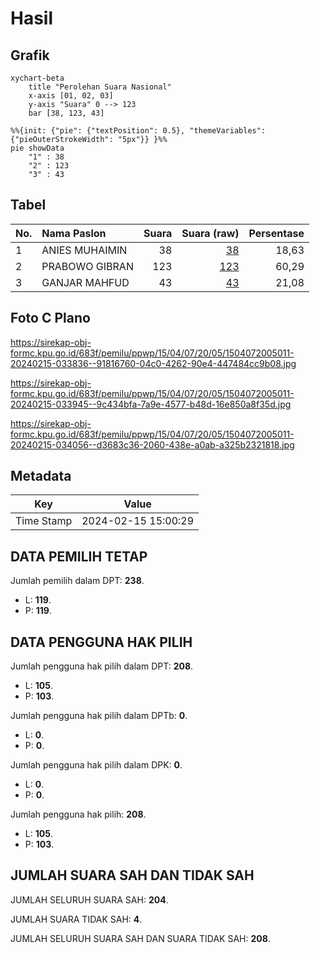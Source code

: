 # Hasil

## Grafik

```mermaid
xychart-beta
    title "Perolehan Suara Nasional"
    x-axis [01, 02, 03]
    y-axis "Suara" 0 --> 123
    bar [38, 123, 43]
```

```mermaid
%%{init: {"pie": {"textPosition": 0.5}, "themeVariables": {"pieOuterStrokeWidth": "5px"}} }%%
pie showData
    "1" : 38
    "2" : 123
    "3" : 43
```

## Tabel

| No. | Nama Paslon    | Suara | Suara (raw) | Persentase |
|:--- |:-------------- | -----:| -----------:| ----------:|
| 1   | ANIES MUHAIMIN | 38    | [38][p-1]   | 18,63      |
| 2   | PRABOWO GIBRAN | 123   | [123][p-2]  | 60,29      |
| 3   | GANJAR MAHFUD  | 43    | [43][p-3]   | 21,08      |


[p-1]: https://github.com/gigit-pemilu/pemilu-2024/blob/main/pilpres/hitung-suara/sub/15-jambi/sub/04-batanghari/sub/07-bajubang/sub/2005-penerokan/sub/011-tps/sub/paslon-1.txt
[p-2]: https://github.com/gigit-pemilu/pemilu-2024/blob/main/pilpres/hitung-suara/sub/15-jambi/sub/04-batanghari/sub/07-bajubang/sub/2005-penerokan/sub/011-tps/sub/paslon-2.txt
[p-3]: https://github.com/gigit-pemilu/pemilu-2024/blob/main/pilpres/hitung-suara/sub/15-jambi/sub/04-batanghari/sub/07-bajubang/sub/2005-penerokan/sub/011-tps/sub/paslon-3.txt

## Foto C Plano

https://sirekap-obj-formc.kpu.go.id/683f/pemilu/ppwp/15/04/07/20/05/1504072005011-20240215-033836--91816760-04c0-4262-90e4-447484cc9b08.jpg

https://sirekap-obj-formc.kpu.go.id/683f/pemilu/ppwp/15/04/07/20/05/1504072005011-20240215-033945--9c434bfa-7a9e-4577-b48d-16e850a8f35d.jpg

https://sirekap-obj-formc.kpu.go.id/683f/pemilu/ppwp/15/04/07/20/05/1504072005011-20240215-034056--d3683c36-2060-438e-a0ab-a325b2321818.jpg


## Metadata

| Key        | Value               |
| ---------- | ------------------- |
| Time Stamp | 2024-02-15 15:00:29 |


## DATA PEMILIH TETAP

Jumlah pemilih dalam DPT: **238**.
 * L: **119**.
 * P: **119**.

## DATA PENGGUNA HAK PILIH

Jumlah pengguna hak pilih dalam DPT: **208**.
 * L: **105**.
 * P: **103**.

Jumlah pengguna hak pilih dalam DPTb: **0**.
 * L: **0**.
 * P: **0**.

Jumlah pengguna hak pilih dalam DPK: **0**.
 * L: **0**.
 * P: **0**.

Jumlah pengguna hak pilih: **208**.
 * L: **105**.
 * P: **103**.

## JUMLAH SUARA SAH DAN TIDAK SAH

JUMLAH SELURUH SUARA SAH: **204**.

JUMLAH SUARA TIDAK SAH: **4**.

JUMLAH SELURUH SUARA SAH DAN SUARA TIDAK SAH: **208**.


